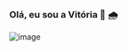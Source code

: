 ### Olá, eu sou a Vitória   🖤 🌧️

![image](https://github.com/vitoriabraine/vitoriabraine/assets/132674209/c43e44aa-f09f-48b9-b181-41ee5118a4ed)
